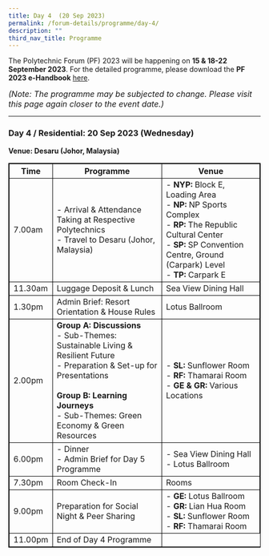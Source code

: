 ```yaml
---
title: Day 4  (20 Sep 2023)
permalink: /forum-details/programme/day-4/
description: ""
third_nav_title: Programme
---
```

The Polytechnic Forum (PF) 2023 will be happening on **15 &amp; 18-22 September 2023**. For the detailed programme, please download the&nbsp;**PF 2023 e-Handbook** [here](/files/polytechnic%20forum%202023%20-%20e-handbook.pdf).

<font size="-0.5"><i>(Note: The programme may be subjected to change. Please visit this page again closer to the event date.)</i></font>
<hr>

### **Day 4 / Residential: 20 Sep 2023 (Wednesday)**
<b>Venue: Desaru (Johor, Malaysia)</b>

<style>
table, th, td {
  border:1px solid black;
}
</style>

<table style="width:100%">
  <tbody><tr>
    <th>Time</th>
    <th>Programme</th>
		<th>Venue</th>
  </tr>
  <tr>
    <td>7.00am</td>
    <td>- Arrival &amp; Attendance Taking at Respective Polytechnics<br>- Travel to Desaru (Johor, Malaysia)</td>
		<td>- <b>NYP:</b> Block E, Loading Area<br>- <b>NP:</b> NP Sports Complex<br>- <b>RP:</b> The Republic Cultural Center<br>- <b>SP:</b> SP Convention Centre,
Ground (Carpark) Level<br>- <b>TP:</b> Carpark E</td>
  </tr>
		<tr>
    <td>11.30am</td>
		<td>Luggage Deposit &amp; Lunch</td>
			<td>Sea View Dining Hall</td>
  </tr>
		<tr>
		<td>1.30pm</td>
    <td>Admin Brief: Resort Orientation &amp; House Rules</td>
			<td>Lotus Ballroom</td>
			</tr>
		<tr>
		<td>2.00pm</td>
		<td><b>Group A: Discussions</b><br>- Sub-Themes: Sustainable Living &amp; Resilient Future<br>- Preparation &amp; Set-up for Presentations<br><br><b>Group B: Learning Journeys</b><br>- Sub-Themes: Green Economy &amp; Green Resources</td>
			<td>- <b>SL:</b> Sunflower Room<br>- <b>RF:</b> Thamarai Room<br>- <b>GE &amp; GR:</b> Various Locations</td>
  </tr>
		<tr>
			<td>6.00pm</td>
			<td>- Dinner<br>- Admin Brief for Day 5 Programme</td>
			<td>- Sea View Dining Hall<br>- Lotus Ballroom</td>
  </tr>
		<tr>
			<td>7.30pm</td>
    <td>Room Check-In</td>
			    <td>Rooms</td>
  </tr>
  <tr>
		<td>9.00pm</td>
    <td>Preparation for Social Night &amp; Peer Sharing</td>
		<td>- <b>GE:</b> Lotus Ballroom<br>- <b>GR:</b> Lian Hua Room<br>- <b>SL:</b> Sunflower Room<br>- <b>RF:</b> Thamarai Room</td>
  </tr>
  <tr>
				<td>11.00pm</td>
    <td>End of Day 4 Programme</td>
</tr></tbody></table>